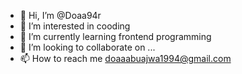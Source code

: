 - 👋 Hi, I’m @Doaa94r
- 👀 I’m interested in cooding
- 🌱 I’m currently learning frontend programming
- 💞️ I’m looking to collaborate on ...
- 📫 How to reach me doaaabuajwa1994@gmail.com

<!---
Doaa94r/Doaa94r is a ✨ special ✨ repository because its `README.md` (this file) appears on your GitHub profile.
You can click the Preview link to take a look at your changes.
--->
